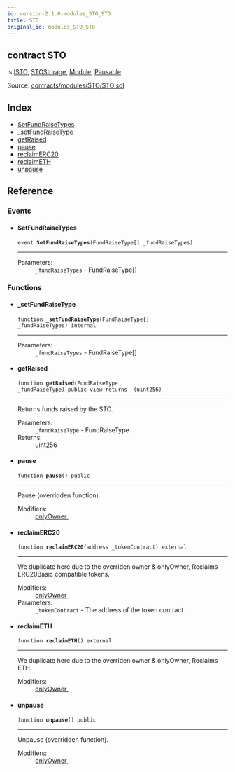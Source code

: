 ```yaml
---
id: version-2.1.0-modules_STO_STO
title: STO
original_id: modules_STO_STO
---
```


<div class="contract-doc"><div class="contract"><h2 class="contract-header"><span class="contract-kind">contract</span> STO</h2><p class="base-contracts"><span>is</span> <a href="interfaces_ISTO.html">ISTO</a><span>, </span><a href="modules_STO_STOStorage.html">STOStorage</a><span>, </span><a href="modules_Module.html">Module</a><span>, </span><a href="Pausable.html">Pausable</a></p><div class="source">Source: <a href="https://github.com/PolymathNetwork/polymath-core/blob/v2.1.0/contracts/modules/STO/STO.sol" target="_blank">contracts/modules/STO/STO.sol</a></div></div><div class="index"><h2>Index</h2><ul><li><a href="modules_STO_STO.html#SetFundRaiseTypes">SetFundRaiseTypes</a></li><li><a href="modules_STO_STO.html#_setFundRaiseType">_setFundRaiseType</a></li><li><a href="modules_STO_STO.html#getRaised">getRaised</a></li><li><a href="modules_STO_STO.html#pause">pause</a></li><li><a href="modules_STO_STO.html#reclaimERC20">reclaimERC20</a></li><li><a href="modules_STO_STO.html#reclaimETH">reclaimETH</a></li><li><a href="modules_STO_STO.html#unpause">unpause</a></li></ul></div><div class="reference"><h2>Reference</h2><div class="events"><h3>Events</h3><ul><li><div class="item event"><span id="SetFundRaiseTypes" class="anchor-marker"></span><h4 class="name">SetFundRaiseTypes</h4><div class="body"><code class="signature">event <strong>SetFundRaiseTypes</strong><span>(FundRaiseType[] _fundRaiseTypes) </span></code><hr/><dl><dt><span class="label-parameters">Parameters:</span></dt><dd><div><code>_fundRaiseTypes</code> - FundRaiseType[]</div></dd></dl></div></div></li></ul></div><div class="functions"><h3>Functions</h3><ul><li><div class="item function"><span id="_setFundRaiseType" class="anchor-marker"></span><h4 class="name">_setFundRaiseType</h4><div class="body"><code class="signature">function <strong>_setFundRaiseType</strong><span>(FundRaiseType[] _fundRaiseTypes) </span><span>internal </span></code><hr/><dl><dt><span class="label-parameters">Parameters:</span></dt><dd><div><code>_fundRaiseTypes</code> - FundRaiseType[]</div></dd></dl></div></div></li><li><div class="item function"><span id="getRaised" class="anchor-marker"></span><h4 class="name">getRaised</h4><div class="body"><code class="signature">function <strong>getRaised</strong><span>(FundRaiseType _fundRaiseType) </span><span>public </span><span>view </span><span>returns  (uint256) </span></code><hr/><div class="description"><p>Returns funds raised by the STO.</p></div><dl><dt><span class="label-parameters">Parameters:</span></dt><dd><div><code>_fundRaiseType</code> - FundRaiseType</div></dd><dt><span class="label-return">Returns:</span></dt><dd>uint256</dd></dl></div></div></li><li><div class="item function"><span id="pause" class="anchor-marker"></span><h4 class="name">pause</h4><div class="body"><code class="signature">function <strong>pause</strong><span>() </span><span>public </span></code><hr/><div class="description"><p>Pause (overridden function).</p></div><dl><dt><span class="label-modifiers">Modifiers:</span></dt><dd><a href="modules_Module.html#onlyOwner">onlyOwner </a></dd></dl></div></div></li><li><div class="item function"><span id="reclaimERC20" class="anchor-marker"></span><h4 class="name">reclaimERC20</h4><div class="body"><code class="signature">function <strong>reclaimERC20</strong><span>(address _tokenContract) </span><span>external </span></code><hr/><div class="description"><p>We duplicate here due to the overriden owner &amp; onlyOwner, Reclaims ERC20Basic compatible tokens.</p></div><dl><dt><span class="label-modifiers">Modifiers:</span></dt><dd><a href="modules_Module.html#onlyOwner">onlyOwner </a></dd><dt><span class="label-parameters">Parameters:</span></dt><dd><div><code>_tokenContract</code> - The address of the token contract</div></dd></dl></div></div></li><li><div class="item function"><span id="reclaimETH" class="anchor-marker"></span><h4 class="name">reclaimETH</h4><div class="body"><code class="signature">function <strong>reclaimETH</strong><span>() </span><span>external </span></code><hr/><div class="description"><p>We duplicate here due to the overriden owner &amp; onlyOwner, Reclaims ETH.</p></div><dl><dt><span class="label-modifiers">Modifiers:</span></dt><dd><a href="modules_Module.html#onlyOwner">onlyOwner </a></dd></dl></div></div></li><li><div class="item function"><span id="unpause" class="anchor-marker"></span><h4 class="name">unpause</h4><div class="body"><code class="signature">function <strong>unpause</strong><span>() </span><span>public </span></code><hr/><div class="description"><p>Unpause (overridden function).</p></div><dl><dt><span class="label-modifiers">Modifiers:</span></dt><dd><a href="modules_Module.html#onlyOwner">onlyOwner </a></dd></dl></div></div></li></ul></div></div></div>
